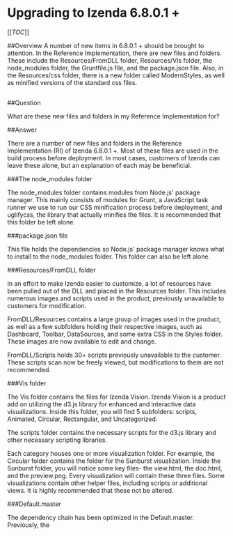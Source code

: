 # Upgrading to Izenda 6.8.0.1 +

[[_TOC_]]

##Overview
A number of new items in 6.8.0.1 + should be brought to attention.  In the Reference Implementation, there are new files and folders.  These include the Resources/FromDLL folder, Resources/Vis folder, the node_modules folder, the Gruntfile.js file, and the package.json file.  Also, in the Resources/css folder, there is a new folder called ModernStyles, as well as minified versions of the standard css files.
##

##Question

What are these new files and folders in my Reference Implementation for?

##Answer

There are a number of new files and folders in the Reference Implementation (RI) of Izenda 6.8.0.1 +.  Most of these files are used in the build process before deployment.  In most cases, customers of Izenda can leave these alone, but an explanation of each may be beneficial.

###The node_modules folder

The node_modules folder contains modules from Node.js' package manager.  This mainly consists of modules for Grunt, a JavaScript task runner we use to run our CSS minification process before deployment, and uglifycss, the library that actually minifies the files.  It is recommended that this folder be left alone.

###package.json file

This file holds the dependencies so Node.js' package manager knows what to install to the node_modules folder.  This folder can also be left alone.

###Resources/FromDLL folder

In an effort to make Izenda easier to customize, a lot of resources have been pulled out of the DLL and placed in the Resources folder.  This includes numerous images and scripts used in the product, previously unavailable to customers for modification.  

FromDLL/Resources contains a large group of images used in the product, as well as a few subfolders holding their respective images, such as Dashboard, Toolbar, DataSources, and some extra CSS in the Styles folder. These images are now available to edit and change.  

FromDLL/Scripts holds 30+ scripts previously unavailable to the customer.  These scripts scan now be freely viewed, but modifications to them are not recommended.

###Vis folder

The Vis folder contains the files for Izenda Vision.  Izenda Vision is a product add on utilizing the d3.js library for enhanced and interactive data visualizations.  Inside this folder, you will find 5 subfolders: scripts, Animated, Circular, Rectangular, and Uncategorized.  

The scripts folder contains the necessary scripts for the d3.js library and other necessary scripting libraries.  

Each category houses one or more visualization folder.  For example, the Circular folder contains the folder for the Sunburst visualization.  Inside the Sunburst folder, you will notice some key files- the view.html, the doc.html, and the preview.png.  Every visualization will contain these three files.  Some visualizations contain other helper files, including scripts or additional views.  It is highly recommended that these not be altered.

###Default.master

The dependency chain has been optimized in the Default.master.  Previously, the <style> tag for the main.css was being overridden by the bootstrap references, making it difficult to have changes in the main.css respected.  Now that both the main.css and main.js are at the bottom of the chain, changes to those files will be respected.  

Also, pathing changes have been made to a majority of the css files.  Notice that they all have .min.css extensions.  As mentioned before, many of our css files have minified versions now.  Removing white space helps reduce the size of the file and increase loading times.  The RI now comes with the paths defaulted to the .min.css files of Reset2, print, fun, and main.  
